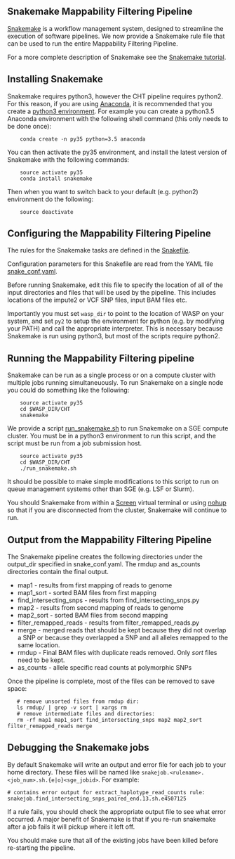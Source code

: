 ## Snakemake Mappability Filtering Pipeline

[Snakemake](https://bitbucket.org/snakemake/snakemake/wiki/Home) is a
workflow management system, designed to streamline the execution of
software pipelines. We now provide a Snakemake rule file that can be
used to run the entire Mappability Filtering Pipeline.

For a more complete description of Snakemake see the
[Snakemake tutorial](http://snakemake.bitbucket.org/snakemake-tutorial.html).

## Installing Snakemake

Snakemake requires python3, however the CHT pipeline requires
python2. For this reason, if you are using
[Anaconda](https://www.continuum.io/downloads), it is recommended that
you create a [python3
environment](http://conda.pydata.org/docs/py2or3.html#create-a-python-3-5-environment). For example you can create a python3.5 Anaconda environment with the following shell command (this only needs to be done once):

        conda create -n py35 python=3.5 anaconda

You can then activate the py35 environment, and install the latest version of
Snakemake with the following commands:

        source activate py35
        conda install snakemake

Then when you want to switch back to your default (e.g. python2) environment
do the following:

        source deactivate



## Configuring the Mappability Filtering Pipeline

The rules for the Snakemake tasks are defined in the [Snakefile](Snakefile).

Configuration parameters for this Snakefile are read from the YAML file
[snake_conf.yaml](snake_conf.yaml).

Before running Snakemake, edit this file to specify the location
of all of the input directories and files that will be used by the pipeline.
This includes locations of the impute2 or VCF SNP files, input BAM files etc.

Importantly you must set `wasp_dir` to point to the location of WASP
on your system, and set `py2` to setup the environment
for python (e.g. by modifying your PATH) and call the
appropriate interpreter.  This is necessary because Snakemake is run
using python3, but most of the scripts require python2.


## Running the Mappability Filtering pipeline

Snakemake can be run as a single process or on a compute cluster with
multiple jobs running simultaneuously. To run Snakemake on a single node
you could do something like the following:

        source activate py35
        cd $WASP_DIR/CHT
        snakemake

We provide a script [run_snakemake.sh](run_snakemake.sh) to run Snakemake
on a SGE compute cluster. You must be in a python3 environment to run this
script, and the script must be run from a job submission host.

        source activate py35
        cd $WASP_DIR/CHT
        ./run_snakemake.sh

It should be possible to make simple modifications to this script to
run on queue management systems other than SGE (e.g. LSF or Slurm).


You should Snakemake from within a [Screen](https://www.gnu.org/software/screen/) virtual terminal or using [nohup](https://en.wikipedia.org/wiki/Nohup) so
that if you are disconnected from the cluster, Snakemake will continue to run.

## Output from the Mappability Filtering Pipeline

The Snakemake pipeline creates the following directories under the
output_dir specified in snake_conf.yaml. The rmdup and as_counts directories
contain the final output.

* map1 - results from first mapping of reads to genome
* map1_sort - sorted BAM files from first mapping
* find_intersecting_snps - results from find_intersecting_snps.py
* map2 - results from second mapping of reads to genome
* map2_sort - sorted BAM files from second mapping
* filter_remapped_reads - results from filter_remapped_reads.py
* merge - merged reads that should be kept because they did not
        overlap a SNP or because they overlapped a SNP and all
	alleles remapped to the same location.
* rmdup - Final BAM files with duplicate reads removed. Only *sort* files
        need to be kept.
* as_counts - allele specific read counts at polymorphic SNPs

Once the pipeline is complete, most of the files can be removed to save space:

       # remove unsorted files from rmdup dir:
       ls rmdup/ | grep -v sort | xargs rm
       # remove intermediate files and directories:
       rm -rf map1 map1_sort find_intersecting_snps map2 map2_sort filter_remapped_reads merge


## Debugging the Snakemake jobs

By default Snakemake will write an output and error file for each job
to your home directory. These files will be named like `snakejob.<rulename>.<job_num>.sh.{e|o}<sge_jobid>`. For example:

   	# contains error output for extract_haplotype_read_counts rule:
   	snakejob.find_intersecting_snps_paired_end.13.sh.e4507125

If a rule fails, you should check the appropriate output file to see what
error occurred. A major benefit of Snakemake is that if you re-run snakemake
after a job fails it will pickup where it left off.

You should make sure that all of the existing jobs have been killed before
re-starting the pipeline.

